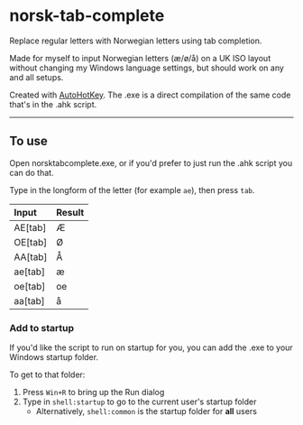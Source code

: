 # norsk-tab-complete
Replace regular letters with Norwegian letters using tab completion. 

Made for myself to input Norwegian letters (æ/ø/å) on a UK ISO layout without changing my Windows language settings, but should work on any and all setups.

Created with [AutoHotKey](https://github.com/AutoHotkey/AutoHotkey "AutoHotKey"). The .exe is a direct compilation of the same code that's in the .ahk script.

------------

## To use
Open norsktabcomplete.exe, or if you'd prefer to just run the .ahk script you can do that.

Type in the longform of the letter (for example `ae`), then press `tab`. 

|Input|Result|
| :------------ | :------------ |
|AE[tab]|Æ|
|OE[tab] |Ø |
|AA[tab]|Å|
|ae[tab]|æ|
|oe[tab]|oe|
|aa[tab]|å|

### Add to startup

If you'd like the script to run on startup for you, you can add the .exe to your Windows startup folder.

To get to that folder:
1. Press `Win+R` to bring up the Run dialog
2. Type in `shell:startup` to go to the current user's startup folder
	- Alternatively, `shell:common` is the startup folder for **all** users